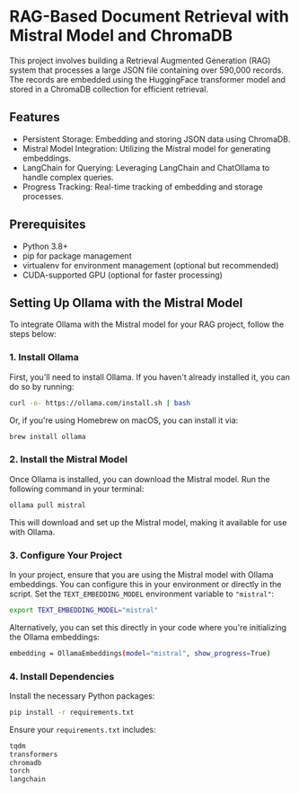 # RAG-Based Document Retrieval with Mistral Model and ChromaDB
This project involves building a Retrieval Augmented Generation (RAG) system that processes a large JSON file containing over 590,000 records. The records are embedded using the HuggingFace transformer model and stored in a ChromaDB collection for efficient retrieval.

## Features
- Persistent Storage: Embedding and storing JSON data using ChromaDB.
- Mistral Model Integration: Utilizing the Mistral model for generating embeddings.
- LangChain for Querying: Leveraging LangChain and ChatOllama to handle complex queries.
- Progress Tracking: Real-time tracking of embedding and storage processes.

## Prerequisites
- Python 3.8+
- pip for package management
- virtualenv for environment management (optional but recommended)
- CUDA-supported GPU (optional for faster processing)


## Setting Up Ollama with the Mistral Model

To integrate Ollama with the Mistral model for your RAG project, follow the steps below:

### 1. Install Ollama

First, you'll need to install Ollama. If you haven't already installed it, you can do so by running:
```bash
curl -o- https://ollama.com/install.sh | bash
```

Or, if you're using Homebrew on macOS, you can install it via:
```bash
brew install ollama
```

### 2. Install the Mistral Model
Once Ollama is installed, you can download the Mistral model. Run the following command in your terminal:
```bash
ollama pull mistral
```
This will download and set up the Mistral model, making it available for use with Ollama.

### 3. Configure Your Project
In your project, ensure that you are using the Mistral model with Ollama embeddings. You can configure this in your environment or directly in the script.
Set the `TEXT_EMBEDDING_MODEL` environment variable to `"mistral"`:
```bash
export TEXT_EMBEDDING_MODEL="mistral"
```
Alternatively, you can set this directly in your code where you're initializing the Ollama embeddings:
```bash
embedding = OllamaEmbeddings(model="mistral", show_progress=True)
```

### 4. Install Dependencies
Install the necessary Python packages:
```bash
pip install -r requirements.txt
```
Ensure your `requirements.txt` includes:
```bash
tqdm
transformers
chromadb
torch
langchain
```


